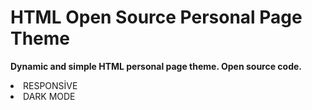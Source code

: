 <h1>HTML Open Source Personal Page Theme</h1>

<b>Dynamic and simple HTML personal page theme. Open source code.</b>
<li>RESPONSİVE</li>
<li>DARK MODE</li>
